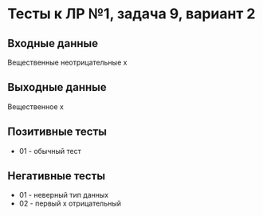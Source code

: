 # Тесты к ЛР №1, задача 9, вариант 2

## Входные данные

Вещественные неотрицательные x

## Выходные данные

Вещественное x

## Позитивные тесты

- 01 - обычный тест

## Негативные тесты

- 01 - неверный тип данных
- 02 - первый x отрицательный